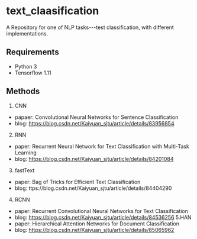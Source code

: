 # text_claasification
A Repository for one of NLP tasks---test classification, with different implementations.
## Requirements
- Python 3
- Tensorflow 1.11
## Methods
1. CNN 
- papaer: Convolutional Neural Networks for Sentence Classification
- blog: https://blog.csdn.net/Kaiyuan_sjtu/article/details/83956854
2. RNN
- paper: Recurrent Neural Network for Text Classification with Multi-Task Learning
- blog: https://blog.csdn.net/Kaiyuan_sjtu/article/details/84201084
3. fastText
- paper: Bag of Tricks for Efficient Text Classification
- blog: ttps://blog.csdn.net/Kaiyuan_sjtu/article/details/84404290
4. RCNN
- paper: Recurrent Convolutional Neural Networks for Text Classification
- blog: https://blog.csdn.net/Kaiyuan_sjtu/article/details/84536256
5.HAN
- paper: Hierarchical Attention Networks for Document Classification
- blog: https://blog.csdn.net/Kaiyuan_sjtu/article/details/85065962
